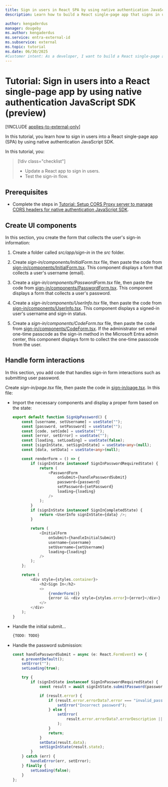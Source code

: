 ```yaml
---
title: Sign in users in React SPA by using native authentication JavaScript SDK
description: Learn how to build a React single-page app that signs in users in a React single-page app into an external tenant by using native authentication.

author: kengaderdus
manager: dougeby
ms.author: kengaderdus
ms.service: entra-external-id
ms.subservice: external
ms.topic: tutorial
ms.date: 06/30/2025
#Customer intent: As a developer, I want to build a React single-page application that uses native authentication JavaScript SDK so that I can sign in users with a username (email) and password or email with one-time passcode.
---
```


# Tutorial: Sign in users into a React single-page app by using native authentication JavaScript SDK (preview)

[!INCLUDE [applies-to-external-only](../external-id/includes/applies-to-external-only.md)]

In this tutorial, you learn how to sign in users into a React single-page app (SPA) by using native authentication JavaScript SDK. 

In this tutorial, you:

>[!div class="checklist"]
>
> - Update a React app to sign in users.
> - Test the sign-in flow.

## Prerequisites

- Complete the steps in [Tutorial: Setup CORS Proxy server to manage CORS headers for native authentication JavaScript SDK](tutorial-native-authentication-single-page-app-react-sdk-set-up-local-cors.md).


## Create UI components

In this section, you create the form that collects the user's sign-in information:

1. Create a folder called *src/app/sign-in* in the *src* folder.

1. Create *sign-in/components/InitialForm.tsx* file, then paste the code from [sign-in/components/InitialForm.tsx](https://github.com/Azure-Samples/ms-identity-ciam-native-javascript-samples/blob/main/typescript/native-auth/react-nextjs-sample/src/app/sign-in/components/InitialForm.tsx). This component displays a form that collects a user's username (email). 

1. Create a *sign-in/components/PasswordForm.tsx* file, then paste the code from [sign-in/components/PasswordForm.tsx](https://github.com/Azure-Samples/ms-identity-ciam-native-javascript-samples/blob/main/typescript/native-auth/react-nextjs-sample/src/app/sign-up/components/CodeForm.tsx). This component displays a form that collects a user's password.

1. Create a *sign-in/components/UserInfo.tsx* file, then paste the code from [sign-in/components/UserInfo.tsx](https://github.com/Azure-Samples/ms-identity-ciam-native-javascript-samples/blob/main/typescript/native-auth/react-nextjs-sample/src/app/sign-in/components/UserInfo.tsx). This component displays a signed-in user's username and sign-in status. 

1. Create a *sign-in/components/CodeForm.tsx* file, then paste the code from [sign-in/components/CodeForm.tsx](https://github.com/Azure-Samples/ms-identity-ciam-native-javascript-samples/blob/main/typescript/native-auth/react-nextjs-sample/src/app/sign-in/components/CodeForm.tsx). If the administrator set email one-time passcode as the sign-in method in the Microsoft Entra admin center, this component displays form to collect the one-time passcode from the user.


## Handle form interactions

In this section, you add code that handles sign-in form interactions such as submitting user password.

Create *sign-in/page.tsx* file, then paste the code in [sign-in/page.tsx](https://github.com/Azure-Samples/ms-identity-ciam-native-javascript-samples/blob/main/typescript/native-auth/react-nextjs-sample/src/app/sign-in/page.tsx). In this file:

- Import the necessary components and display a proper form based on the state:

    ```typescript
    export default function SignUpPassword() {
        const [username, setUsername] = useState("");
        const [password, setPassword] = useState("");
        const [code, setCode] = useState("");
        const [error, setError] = useState("");
        const [loading, setLoading] = useState(false);
        const [signInState, setSignInState] = useState<any>(null);
        const [data, setData] = useState<any>(null);
    
        const renderForm = () => {
            if (signInState instanceof SignInPasswordRequiredState) {
                return (
                    <PasswordForm
                        onSubmit={handlePasswordSubmit}
                        password={password}
                        setPassword={setPassword}
                        loading={loading}
                    />
                );
            }
            if (signInState instanceof SignInCompletedState) {
                return <UserInfo signInState={data} />;
            }
    
            return (
                <InitialForm
                    onSubmit={handleInitialSubmit}
                    username={username}
                    setUsername={setUsername}
                    loading={loading}
                />
            );
        };
    
        return (
            <div style={styles.container}>
                <h2>Sign In</h2>
                <>
                    {renderForm()}
                    {error && <div style={styles.error}>{error}</div>}
                </>
            </div>
        );
    }
    ```

- Handle the initial submit...

    ```typescript
    {TODO: TODO}
    ```

- Handle the password submission:

    ```typescript
    const handlePasswordSubmit = async (e: React.FormEvent) => {
        e.preventDefault();
        setError("");
        setLoading(true);
    
        try {
            if (signInState instanceof SignInPasswordRequiredState) {
                const result = await signInState.submitPassword(password);
    
                if (result.error) {
                    if (result.error.errorData?.error === "invalid_password") {
                        setError("Incorrect password");
                    } else {
                        setError(
                            result.error.errorData?.errorDescription || "An error occurred while verifying the password"
                        );
                    }
                    return;
                }
                setData(result.data);
                setSignInState(result.state);
            }
        } catch (err) {
            handleError(err, setError);
        } finally {
            setLoading(false);
        }
    };
    ```



